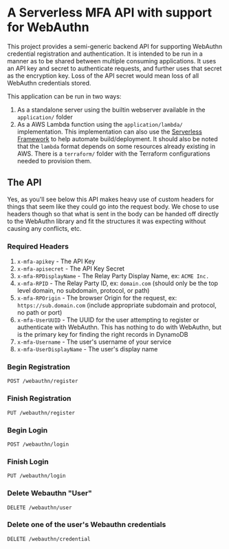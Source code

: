 # A Serverless MFA API with support for WebAuthn

This project provides a semi-generic backend API for supporting WebAuthn credential registration and authentication.
It is intended to be run in a manner as to be shared between multiple consuming applications. It uses an API key
and secret to authenticate requests, and further uses that secret as the encryption key. Loss of the API secret
would mean loss of all WebAuthn credentials stored.

This application can be run in two ways:

1. As a standalone server using the builtin webserver available in the `application/` folder
2. As a AWS Lambda function using the `application/lambda/` implementation. This implementation can also use the
   [Serverless Framework](https://serverless.com) to help automate build/deployment. It should also be
   noted that the `lambda` format depends on some resources already existing in AWS. There is a `terraform/`
   folder with the Terraform configurations needed to provision them.

## The API

Yes, as you'll see below this API makes heavy use of custom headers for things that seem like they could go into
the request body. We chose to use headers though so that what is sent in the body can be handed off directly
to the WebAuthn library and fit the structures it was expecting without causing any conflicts, etc.

### Required Headers

1. `x-mfa-apikey` - The API Key
2. `x-mfa-apisecret` - The API Key Secret
3. `x-mfa-RPDisplayName` - The Relay Party Display Name, ex: `ACME Inc.`
4. `x-mfa-RPID` - The Relay Party ID, ex: `domain.com` (should only be the top level domain, no subdomain, protocol,
   or path)
5. `x-mfa-RPOrigin` - The browser Origin for the request, ex: `https://sub.domain.com` (include appropriate subdomain
   and protocol, no path or port)
6. `x-mfa-UserUUID` - The UUID for the user attempting to register or authenticate with WebAuthn. This has nothing
   to do with WebAuthn, but is the primary key for finding the right records in DynamoDB
7. `x-mfa-Username` - The user's username of your service
8. `x-mfa-UserDisplayName` - The user's display name

### Begin Registration

`POST /webauthn/register`

### Finish Registration

`PUT /webauthn/register`

### Begin Login

`POST /webauthn/login`

### Finish Login

`PUT /webauthn/login`

### Delete Webauthn "User"

`DELETE /webauthn/user`

### Delete one of the user's Webauthn credentials

`DELETE /webauthn/credential`
